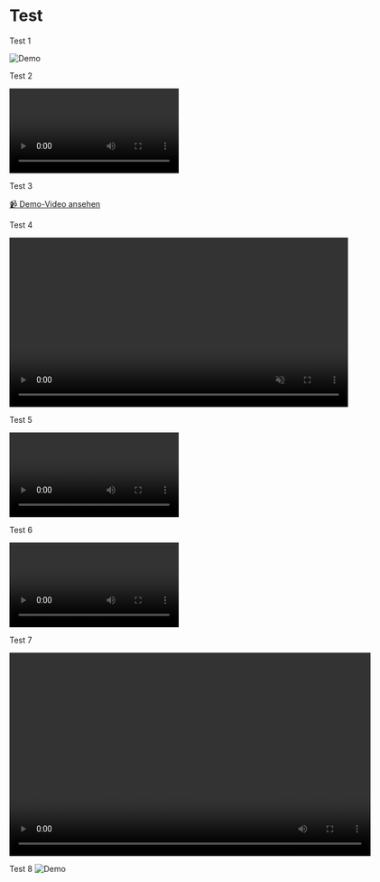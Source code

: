 # Test

Test 1

![Demo](assets/BlackRobot15Mb.gif)

Test 2 

![Demo](assets/BlackRobotVideo49Mb.mkv)

Test 3

[📹 Demo-Video ansehen](assets/BlackRobotVideo49Mb.mkv)

Test 4

<video src="assets/BlackRobotVideo49Mb.mkv" autoplay loop muted playsinline width="600">
  Dein Browser unterstützt kein HTML5-Video.
</video>

Test 5

![Demo](assets/BlackRobotAsMp4.mp4)


Test 6

![Demo](assets/BlackRobotAsMp4.mp4)

Test 7 

<video width="640" height="360" controls>
  <source src="assets/BlackRobotAsMp4.mp4" type="video/mp4">
  Your browser does not support the video tag.
</video>

Test 8
![Demo](assets/WeißesGif.gif)